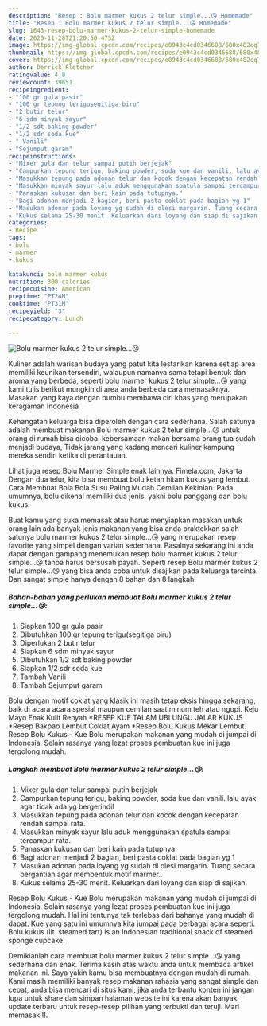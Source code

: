 ```yaml
---
description: "Resep : Bolu marmer kukus 2 telur simple...😘 Homemade"
title: "Resep : Bolu marmer kukus 2 telur simple...😘 Homemade"
slug: 1643-resep-bolu-marmer-kukus-2-telur-simple-homemade
date: 2020-11-28T21:20:50.475Z
image: https://img-global.cpcdn.com/recipes/e0943c4cd0346688/680x482cq70/bolu-marmer-kukus-2-telur-simple😘-foto-resep-utama.jpg
thumbnail: https://img-global.cpcdn.com/recipes/e0943c4cd0346688/680x482cq70/bolu-marmer-kukus-2-telur-simple😘-foto-resep-utama.jpg
cover: https://img-global.cpcdn.com/recipes/e0943c4cd0346688/680x482cq70/bolu-marmer-kukus-2-telur-simple😘-foto-resep-utama.jpg
author: Derrick Fletcher
ratingvalue: 4.8
reviewcount: 39651
recipeingredient:
- "100 gr gula pasir"
- "100 gr tepung terigusegitiga biru"
- "2 butir telur"
- "6 sdm minyak sayur"
- "1/2 sdt baking powder"
- "1/2 sdr soda kue"
- " Vanili"
- "Sejumput garam"
recipeinstructions:
- "Mixer gula dan telur sampai putih berjejak"
- "Campurkan tepung terigu, baking powder, soda kue dan vanili. lalu ayak agar tidak ada yg bergerindil"
- "Masukkan tepung pada adonan telur dan kocok dengan kecepatan rendah sampai rata."
- "Masukkan minyak sayur lalu aduk menggunakan spatula sampai tercampur rata."
- "Panaskan kukusan dan beri kain pada tutupnya."
- "Bagi adonan menjadi 2 bagian, beri pasta coklat pada bagian yg 1"
- "Masukan adonan pada loyang yg sudah di olesi margarin. Tuang secara bergantian agar membentuk motif marmer.."
- "Kukus selama 25-30 menit. Keluarkan dari loyang dan siap di sajikan."
categories:
- Recipe
tags:
- bolu
- marmer
- kukus

katakunci: bolu marmer kukus 
nutrition: 300 calories
recipecuisine: American
preptime: "PT24M"
cooktime: "PT31M"
recipeyield: "3"
recipecategory: Lunch

---
```



![Bolu marmer kukus 2 telur simple...😘](https://img-global.cpcdn.com/recipes/e0943c4cd0346688/680x482cq70/bolu-marmer-kukus-2-telur-simple😘-foto-resep-utama.jpg)

Kuliner adalah warisan budaya yang patut kita lestarikan karena setiap area memiliki keunikan tersendiri, walaupun namanya sama tetapi bentuk dan aroma yang berbeda, seperti bolu marmer kukus 2 telur simple...😘 yang kami tulis berikut mungkin di area anda berbeda cara memasaknya. Masakan yang kaya dengan bumbu membawa ciri khas yang merupakan keragaman Indonesia

Kehangatan keluarga bisa diperoleh dengan cara sederhana. Salah satunya adalah membuat makanan Bolu marmer kukus 2 telur simple...😘 untuk orang di rumah bisa dicoba. kebersamaan makan bersama orang tua sudah menjadi budaya, Tidak jarang yang kadang mencari kuliner kampung mereka sendiri ketika di perantauan.

Lihat juga resep Bolu Marmer Simple enak lainnya. Fimela.com, Jakarta Dengan dua telur, kita bisa membuat bolu ketan hitam kukus yang lembut. Cara Membuat Bola Bola Susu Paling Mudah Cemilan Kekinian. Pada umumnya, bolu dikenal memiliki dua jenis, yakni bolu panggang dan bolu kukus.

Buat kamu yang suka memasak atau harus menyiapkan masakan untuk orang lain ada banyak jenis makanan yang bisa anda praktekkan salah satunya bolu marmer kukus 2 telur simple...😘 yang merupakan resep favorite yang simpel dengan varian sederhana. Pasalnya sekarang ini anda dapat dengan gampang menemukan resep bolu marmer kukus 2 telur simple...😘 tanpa harus bersusah payah.
Seperti resep Bolu marmer kukus 2 telur simple...😘 yang bisa anda coba untuk disajikan pada keluarga tercinta. Dan sangat simple hanya dengan 8 bahan dan 8 langkah.


<!--inarticleads1-->

##### Bahan-bahan yang perlukan membuat Bolu marmer kukus 2 telur simple...😘:

1. Siapkan 100 gr gula pasir
1. Dibutuhkan 100 gr tepung terigu(segitiga biru)
1. Diperlukan 2 butir telur
1. Siapkan 6 sdm minyak sayur
1. Dibutuhkan 1/2 sdt baking powder
1. Siapkan 1/2 sdr soda kue
1. Tambah  Vanili
1. Tambah Sejumput garam


Bolu dengan motif coklat yang klasik ini masih tetap eksis hingga sekarang, baik di acara acara spesial maupun cemilan saat minum teh atau ngopi. Keju Mayo Enak Kulit Renyah *RESEP KUE TALAM UBI UNGU JALAR KUKUS *Resep Bakpao Lembut Coklat Ayam *Resep Bolu Kukus Mekar Lembut. Resep Bolu Kukus - Kue Bolu merupakan makanan yang mudah di jumpai di Indonesia. Selain rasanya yang lezat proses pembuatan kue ini juga tergolong mudah. 

<!--inarticleads2-->

##### Langkah membuat  Bolu marmer kukus 2 telur simple...😘:

1. Mixer gula dan telur sampai putih berjejak
1. Campurkan tepung terigu, baking powder, soda kue dan vanili. lalu ayak agar tidak ada yg bergerindil
1. Masukkan tepung pada adonan telur dan kocok dengan kecepatan rendah sampai rata.
1. Masukkan minyak sayur lalu aduk menggunakan spatula sampai tercampur rata.
1. Panaskan kukusan dan beri kain pada tutupnya.
1. Bagi adonan menjadi 2 bagian, beri pasta coklat pada bagian yg 1
1. Masukan adonan pada loyang yg sudah di olesi margarin. Tuang secara bergantian agar membentuk motif marmer..
1. Kukus selama 25-30 menit. Keluarkan dari loyang dan siap di sajikan.


Resep Bolu Kukus - Kue Bolu merupakan makanan yang mudah di jumpai di Indonesia. Selain rasanya yang lezat proses pembuatan kue ini juga tergolong mudah. Hal ini tentunya tak terlebas dari bahanya yang mudah di dapat. Kue yang satu ini umumnya kita jumpai pada berbagai acara seperti. Bolu kukus (lit. steamed tart) is an Indonesian traditional snack of steamed sponge cupcake. 

Demikianlah cara membuat bolu marmer kukus 2 telur simple...😘 yang sederhana dan enak. Terima kasih atas waktu anda untuk membaca artikel makanan ini. Saya yakin kamu bisa membuatnya dengan mudah di rumah. Kami masih memiliki banyak resep makanan rahasia yang sangat simple dan cepat, anda bisa mencari di situs kami, jika anda terbantu konten ini jangan lupa untuk share dan simpan halaman website ini karena akan banyak update terbaru untuk resep-resep pilihan yang terbukti dan teruji. Mari memasak !!. 
